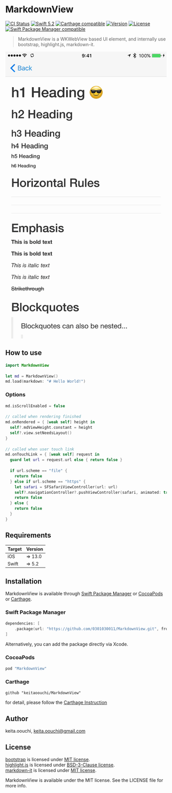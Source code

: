 # MarkdownView

[![CI Status](http://img.shields.io/travis/keitaoouchi/MArkdownView.svg?style=flat)](https://travis-ci.org/keitaoouchi/MarkdownView)
[![Swift 5.2](https://img.shields.io/badge/Swift-5.2-orange.svg?style=flat)](https://swift.org/)
[![Carthage compatible](https://img.shields.io/badge/Carthage-compatible-4BC51D.svg?style=flat)](https://github.com/Carthage/Carthage)
[![Version](https://img.shields.io/cocoapods/v/MarkdownView.svg?style=flat)](http://cocoapods.org/pods/MarkdownView)
[![License](https://img.shields.io/cocoapods/l/MarkdownView.svg?style=flat)](http://cocoapods.org/pods/MarkdownView)
[![Swift Package Manager compatible](https://img.shields.io/badge/Swift%20Package%20Manager-compatible-brightgreen.svg)](https://github.com/apple/swift-package-manager)

> MarkdownView is a WKWebView based UI element, and internally use bootstrap, highlight.js, markdown-it.

![GIF](https://github.com/0301030011/MarkdownView/blob/master/sample.gif "GIF")

## How to use

```swift
import MarkdownView

let md = MarkdownView()
md.load(markdown: "# Hello World!")
```

### Options

```swift
md.isScrollEnabled = false

// called when rendering finished
md.onRendered = { [weak self] height in
  self?.mdViewHeight.constant = height
  self?.view.setNeedsLayout()
}

// called when user touch link
md.onTouchLink = { [weak self] request in
  guard let url = request.url else { return false }

  if url.scheme == "file" {
    return false
  } else if url.scheme == "https" {
    let safari = SFSafariViewController(url: url)
    self?.navigationController?.pushViewController(safari, animated: true)
    return false
  } else {
    return false
  }
}
```

## Requirements

| Target            | Version |
|-------------------|---------|
| iOS               |  => 13.0 |
| Swift             |  => 5.2 |

## Installation

MarkdownView is available through [Swift Package Manager](https://swift.org/package-manager/) or [CocoaPods](http://cocoapods.org) or [Carthage](https://github.com/Carthage/Carthage).

### Swift Package Manager

```swift
dependencies: [
    .package(url: "https://github.com/0301030011/MarkdownView.git", from: "1.7.2")
]
```
Alternatively, you can add the package directly via Xcode.

### CocoaPods

```ruby
pod "MarkdownView"
```

### Carthage

```
github "keitaoouchi/MarkdownView"
```

for detail, please follow the [Carthage Instruction](https://github.com/Carthage/Carthage#if-youre-building-for-ios-tvos-or-watchos)


## Author

keita.oouchi, keita.oouchi@gmail.com

## License

[bootstrap](http://getbootstrap.com/) is licensed under [MIT license](https://github.com/twbs/bootstrap/blob/v4-dev/LICENSE).  
[highlight.js](https://highlightjs.org/) is licensed under [BSD-3-Clause license](https://github.com/isagalaev/highlight.js/blob/master/LICENSE).  
[markdown-it](https://markdown-it.github.io/) is licensed under [MIT license](https://github.com/markdown-it/markdown-it/blob/master/LICENSE).  

MarkdownView is available under the MIT license. See the LICENSE file for more info.

